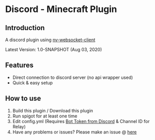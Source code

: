 # Discord - Minecraft Plugin

## Introduction

A discord plugin using [nv-websocket-client](https://github.com/TakahikoKawasaki/nv-websocket-client)

Latest Version: 1.0-SNAPSHOT (Aug 03, 2020)

## Features

- Direct connection to discord server (no api wrapper used)
- Quick & easy setup

## How to use

1. Build this plugin / Download this plugin
2. Run spigot for at least one time
3. Edit config.yml (Requires [Bot Token from Discord](https://discord.com/developers/applications) & Channel ID for Relay)
4. Have any problems or issues? Please make an issue @ [here](https://github.com/patrick-mc/discord-plugin/issues)
